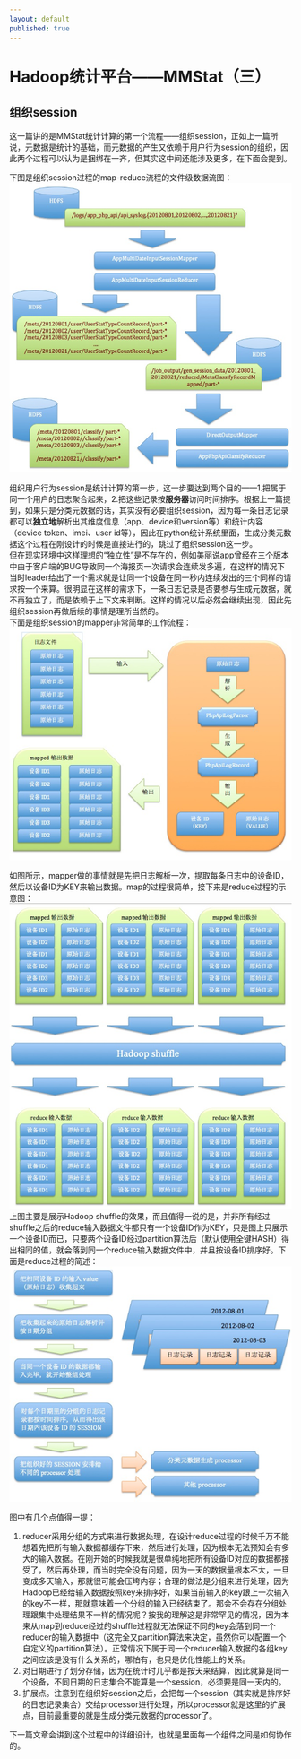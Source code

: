```yaml
---
layout: default
published: true
---
```


# Hadoop统计平台——MMStat（三）  

## 组织session
  
这一篇讲的是MMStat统计计算的第一个流程——组织session，正如上一篇所说，元数据是统计的基础，而元数据的产生又依赖于用户行为session的组织，因此两个过程可以认为是捆绑在一齐，但其实这中间还能涉及更多，在下面会提到。  

下图是组织session过程的map-reduce流程的文件级数据流图：  
![组织session的文件数据流图](/assets/organize_session_file_data_flow.png)  
  
组织用户行为session是统计计算的第一步，这一步要达到两个目的——1.把属于同一个用户的日志聚合起来，2.把这些记录按**服务器**访问时间排序。根据上一篇提到，如果只是分类元数据的话，其实没有必要组织session，因为每一条日志记录都可以**独立地**解析出其维度信息（app、device和version等）和统计内容（device token、imei、user id等），因此在python统计系统里面，生成分类元数据这个过程在刚设计的时候是直接进行的，跳过了组织session这一步。  
但在现实环境中这样理想的“独立性”是不存在的，例如美丽说app曾经在三个版本中由于客户端的BUG导致同一个海报页一次请求会连续发多遍，在这样的情况下当时leader给出了一个需求就是让同一个设备在同一秒内连续发出的三个同样的请求按一个来算。很明显在这样的需求下，一条日志记录是否要参与生成元数据，就不再独立了，而是依赖于上下文来判断。这样的情况以后必然会继续出现，因此先组织session再做后续的事情是理所当然的。  
下面是组织session的mapper非常简单的工作流程：  
![组织session的mapper工作流](/assets/organize_session_mapper_workflow.png)    

如图所示，mapper做的事情就是先把日志解析一次，提取每条日志中的设备ID，然后以设备ID为KEY来输出数据。map的过程很简单，接下来是reduce过程的示意图：  
![组织session的reducer工作流1](/assets/organize_session_reducer_workflow1.png)  
上图主要是展示Hadoop shuffle的效果，而且值得一说的是，并非所有经过shuffle之后的reduce输入数据文件都只有一个设备ID作为KEY，只是图上只展示一个设备ID而已，只要两个设备ID经过partition算法后（默认使用全键HASH）得出相同的值，就会落到同一个reduce输入数据文件中，并且按设备ID排序好。下面是reduce过程的简述：  
![组织session的reducer工作流2](/assets/organize_session_reducer_workflow2.png)  
  
图中有几个点值得一提：  
1.  reducer采用分组的方式来进行数据处理，在设计reduce过程的时候千万不能想着先把所有输入数据都缓存下来，然后进行处理，因为根本无法预知会有多大的输入数据。在刚开始的时候我就是很单纯地把所有设备ID对应的数据都接受了，然后再处理，而当时完全没有问题，因为一天的数据量根本不大，一旦变成多天输入，那就很可能会压垮内存；合理的做法是分组来进行处理，因为Hadoop已经给输入数据按照key来排序好，如果当前输入的key跟上一次输入的key不一样，那就意味着一个分组的输入已经结束了。那会不会存在分组处理跟集中处理结果不一样的情况呢？按我的理解这是非常罕见的情况，因为本来从map到reduce经过的shuffle过程就无法保证不同的key会落到同一个reducer的输入数据中（这完全又partition算法来决定，虽然你可以配置一个自定义的partition算法）。正常情况下属于同一个reducer输入数据的各组key之间应该是没有什么关系的，哪怕有，也只是优化性能上的关系。  
2.  对日期进行了划分存储，因为在统计时几乎都是按天来结算，因此就算是同一个设备，不同日期的日志集合不能算是一个session，必须要是同一天内的。  
3.  扩展点。注意到在组织好session之后，会把每一个session（其实就是排序好的日志记录集合）交给processor进行处理，所以processor就是这里的扩展点，目前最重要的就是生成分类元数据的processor了。  
  
下一篇文章会讲到这个过程中的详细设计，也就是里面每一个组件之间是如何协作的。